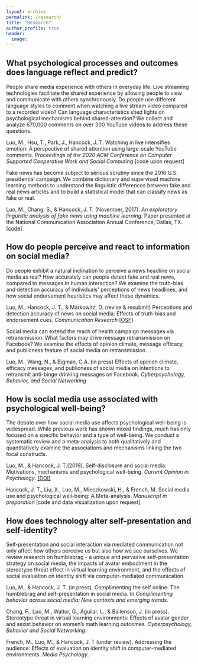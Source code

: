 ```yaml
---
layout: archive
permalink: /research/
title: "Research"
author_profile: true
header:
  image:
---
```



## What psychological processes and outcomes does language reflect and predict?

People share media experience with others in everyday life. Live streaming technologies facilitate the shared experience by allowing people to view and communicate with others synchronously. Do people use different language styles to comment when watching a live stream video compared to a recorded video? Can language characteristics shed lights on psychological mechanisms behind shared-attention? We collect and analyze 670,000 comments on over 300 YouTube videos to address these questions.

Luo, M., Hsu, T., Park, J., Hancock, J. T. Watching in live intensifies emotion: A perspective of shared attention using large-scale YouTube comments. *Proceedings of the 2020 ACM Conference on Computer Supported Cooperative Work and Social Computing* [code upon request]


Fake news has become subject to serious scrutiny since the 2016 U.S. presidential campaign. We combine dictionary and supervised machine learning methods to understand the linguistic differences between fake and real news articles and to build a statistical model that can classify news as fake or real.

Luo, M., Chang, S., & Hancock, J. T. (November, 2017). *An exploratory linguistic analysis of fake news using machine learning*. Paper presented at the National Communication Association Annual Conference, Dallas, TX. [[code]](https://github.com/mufanluo/fake-news_detection.git)


## How do people perceive and react to information on social media?

Do people exhibit a natural inclination to perceive a news headline on social media as real? How accurately can people detect fake and real news, compared to messages in human interaction? We examine the truth-bias and detection accuracy of individuals' perceptions of news headlines, and how social endorsement heuristics may affect these dynamics.

Luo, M., Hancock, J. T., & Markowitz, D. (revise & resubmit) Perceptions and detection accuracy of news on social media: Effects of truth-bias and endorsement cues. *Communication Research* [[OSF]](https://osf.io/98mz3/?view_only=ce5be533cd9149ed88692b9fbef1c4c4)


Social media can extend the reach of health campaign messages via retransmission. What factors may drive message retransmission on Facebook? We examine the effects of opinion climate, message efficacy, and publicness feature of social media on retransmission.

Luo, M., Wang, N., & Bigman, C.A. (in press) Effects of opinion climate, efficacy messages, and publicness of social media on intentions to retransmit anti-binge drinking messages on Facebook. *Cyberpsychology, Behavior, and Social Networking*


## How is social media use associated with psychological well-being?

The debate over how social media use affects psychological well-being is widespread. While previous work has shown mixed findings, much has only focused on a specific behavior and a type of well-being. We conduct a systematic review and a meta-analysis to both qualitatively and quantitatively examine the associations and mechanisms linking the two focal constructs.

Luo, M., & Hancock, J. T.(2019). Self-disclosure and social media: Motivations, mechanisms and psychological well-being. *Current Opinion in Psychology*. [[DOI]](https://doi.org/10.1016/j.copsyc.2019.08.019)

Hancock, J. T., Liu, X., Luo, M., Mieczkowski, H., & French, M. Social media use and psychological well-being: A Meta-analysis. *Manuscript in preparation* [code and data visualization upon request]


## How does technology alter self-presentation and self-identity?

Self-presentation and social interaction via mediated communication not only affect how others perceive us but also how we see ourselves. We review research on humblebrag - a unique and pervasive self-presentation strategy on social media, the impacts of avatar embodiment in the stereotype threat effect in virtual learning environment, and the effects of social evaluation on identity shift via computer-mediated communication.

Luo, M., & Hancock, J. T. (in press). Complimenting the self online: The humblebrag and self-presentation in social media. In *Complimenting behavior across social media: New contexts and emerging trends*.

Chang, F., Luo, M., Waltor, G., Aguilar, L., & Bailenson, J. (in press). Stereotype threat in virtual learning environments: Effects of avatar gender and sexist behavior on women’s math learning outcomes. *Cyberpsychology, Behavior and Social Networking*.

French, M., Luo, M., & Hancock, J. T (under review). Addressing the audience: Effects of evaluation on identity shift in computer-mediated environments. *Media Psychology*.
